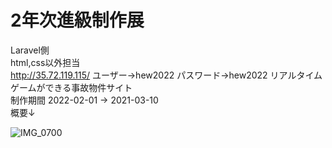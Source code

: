 
# 2年次進級制作展<br>
Laravel側<br>
html,css以外担当<br>
http://35.72.119.115/
ユーザー→hew2022
パスワード→hew2022
リアルタイムゲームができる事故物件サイト<br>
制作期間 2022-02-01 → 2021-03-10<br>
概要↓

![IMG_0700](https://user-images.githubusercontent.com/77332271/164845617-60c6cb99-d765-45ff-bf95-6814c45569d6.JPG)
